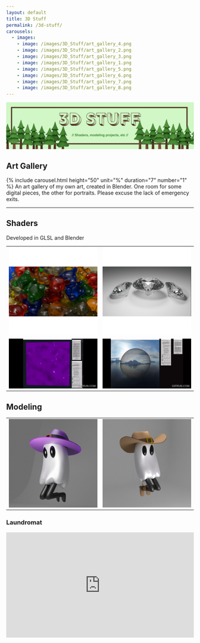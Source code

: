 ```yaml
---
layout: default
title: 3D Stuff
permalink: /3d-stuff/
carousels:
  - images: 
    - image: /images/3D_Stuff/art_gallery_4.png
    - image: /images/3D_Stuff/art_gallery_2.png
    - image: /images/3D_Stuff/art_gallery_3.png
    - image: /images/3D_Stuff/art_gallery_1.png
    - image: /images/3D_Stuff/art_gallery_5.png
    - image: /images/3D_Stuff/art_gallery_6.png
    - image: /images/3D_Stuff/art_gallery_7.png
    - image: /images/3D_Stuff/art_gallery_8.png
---
```


<img src="/images/Page_Banners/3D_Stuff.png" alt="3D Stuff">

## Art Gallery
 {% include carousel.html height="50" unit="%" duration="7" number="1" %}
 An art gallery of my own art, created in Blender. One room for some digital pieces, the other for portraits. Please excuse the lack of emergency exits.

 ---

## Shaders
Developed in GLSL and Blender

<!-- Shaders -->
<table style="border-collapse: collapse; border: none;">
    <tr style="border: none;">
    <td style="border: none; padding: 10 10px;">
      <img src="/images/3D_Stuff/gummy_bears.png" width=500px alt="Gummy Bears">
    </td>
    <td style="border: none; padding: 10 10px;">
        <img src="/images/3D_Stuff/diamond.png" width=500px alt="Diamonds">
    </td>
  </tr>
    <tr style="border: none; background-color: white;">
    <td style="border: none; padding: 10 10px;">
      <img src="/images/3D_Stuff/GLman_Sinc_Wave_UI.gif" alt="Sinc Wave">
    </td>
    <td style="border: none; padding: 10 10px;">
        <img src="/images/3D_Stuff/Soap_Bubble_Shader.gif" alt="soap bubble shader">
    </td>
  </tr>
</table>

## Modeling
<table style="border-collapse: collapse; border: none;">
    <tr style="border: none;">
    <td style="border: none; padding: 10 10px;">
      <img src="/images/3D_Stuff/ghost_witch.png" width=500px alt="Witch Ghost">
    </td>
    <td style="border: none; padding: 10 10px;">
        <img src="/images/3D_Stuff/ghost_cowboy.png" width=500px alt="Cowboy Ghost">
    </td>
  </tr>
</table>

### Laundromat
<div style="position: relative; padding-bottom: 56.25%; height: 0; overflow: hidden; max-width: 100%; height: auto;">
  <iframe style="position: absolute; top: 0; left: 0; width: 100%; height: 100%;" src="https://www.youtube.com/embed/R6R2C39307s?si=XMWkeYcTLahYk4O_&amp;start=5" title="YouTube video player" frameborder="0" allow="accelerometer; autoplay; clipboard-write; encrypted-media; gyroscope; picture-in-picture; web-share" referrerpolicy="strict-origin-when-cross-origin" allowfullscreen></iframe>
</div>
